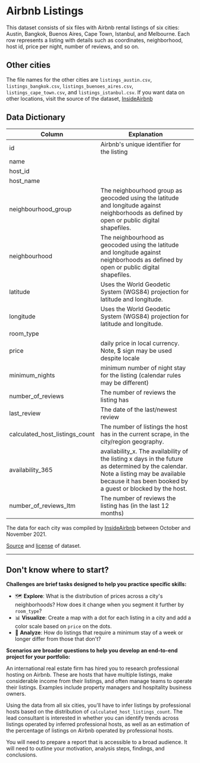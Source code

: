 # Airbnb Listings
This dataset consists of six files with Airbnb rental listings of six cities: Austin, Bangkok, Buenos Aires, Cape Town, Istanbul, and Melbourne. Each row represents a listing with details such as coordinates, neighborhood, host id, price per night, number of reviews, and so on. 

## Other cities

The file names for the other cities are `listings_austin.csv`, `listings_bangkok.csv`, `listings_buenoes_aires.csv`, `listings_cape_town.csv`, and `listings_istanbul.csv`. If you want data on other locations, visit the source of the dataset, [InsideAirbnb](http://insideairbnb.com)

## Data Dictionary

| Column                            | Explanation                                                                                                                                                                                        |
| --------------------------------- | -------------------------------------------------------------------------------------------------------------------------------------------------------------------------------------------------- |
| id                                | Airbnb's unique identifier for the listing                                                                                                                                                         |
| name                              |                                                                                                                                                                                                    |
| host\_id                          |                                                                                                                                                                                                    |
| host\_name                        |                                                                                                                                                                                                    |
| neighbourhood\_group              | The neighbourhood group as geocoded using the latitude and longitude against neighborhoods as defined by open or public digital shapefiles.                                                        |
| neighbourhood                     | The neighbourhood as geocoded using the latitude and longitude against neighborhoods as defined by open or public digital shapefiles.                                                              |
| latitude                          | Uses the World Geodetic System (WGS84) projection for latitude and longitude.                                                                                                                      |
| longitude                         | Uses the World Geodetic System (WGS84) projection for latitude and longitude.                                                                                                                      |
| room\_type                        |                                                                                                                                                                                                    |
| price                             | daily price in local currency. Note, $ sign may be used despite locale                                                                                                                             |
| minimum\_nights                   | minimum number of night stay for the listing (calendar rules may be different)                                                                                                                     |
| number\_of\_reviews               | The number of reviews the listing has                                                                                                                                                              |
| last\_review                      | The date of the last/newest review                                                                                                                                                                 |
| calculated\_host\_listings\_count | The number of listings the host has in the current scrape, in the city/region geography.                                                                                                           |
| availability\_365                 | avaliability\_x. The availability of the listing x days in the future as determined by the calendar. Note a listing may be available because it has been booked by a guest or blocked by the host. |
| number\_of\_reviews\_ltm          | The number of reviews the listing has (in the last 12 months)                                                                                                                                      



The data for each city was compiled by [InsideAirbnb](http://insideairbnb.com) between October and November 2021.

[Source](http://insideairbnb.com/get-the-data.html) and [license](https://creativecommons.org/licenses/by/4.0/) of dataset. 

---------------------------

## Don't know where to start?

**Challenges are brief tasks designed to help you practice specific skills:**

- 🗺️ **Explore**: What is the distribution of prices across a city's neighborhoods? How does it change when you segment it further by `room_type`?
- 📊 **Visualize**: Create a map with a dot for each listing in a city and add a color scale based on `price` on the dots.
- 🔎 **Analyze**: How do listings that require a minimum stay of a week or longer differ from those that don't?

**Scenarios are broader questions to help you develop an end-to-end project for your portfolio:**

An international real estate firm has hired you to research professional hosting on Airbnb. These are hosts that have multiple listings, make considerable income from their listings, and often manage teams to operate their listings. Examples include property managers and hospitality business owners.

Using the data from all six cities, you'll have to infer listings by professional hosts based on the distribution 
of `calculated_host_listings_count`. The lead consultant is interested in whether you can identify trends across listings operated by inferred professional hosts, as well as an estimation of the percentage of listings on Airbnb operated by professional hosts.

You will need to prepare a report that is accessible to a broad audience. It will need to outline your motivation, analysis steps, findings, and conclusions.
